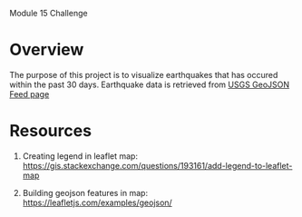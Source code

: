 Module 15 Challenge

# Overview
The purpose of this project is to visualize earthquakes that has occured within the past 30 days. Earthquake data is retrieved from [USGS GeoJSON Feed page](http://earthquake.usgs.gov/earthquakes/feed/v1.0/geojson.php)

# Resources
1. Creating legend in leaflet map: <https://gis.stackexchange.com/questions/193161/add-legend-to-leaflet-map>

2. Building geojson features in map: <https://leafletjs.com/examples/geojson/>
